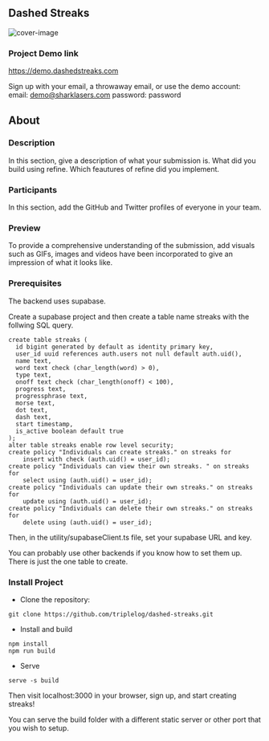 
## Dashed Streaks

![cover-image](https://demo.dashedstreaks.com/cover.jpg)

### Project Demo link

https://demo.dashedstreaks.com

Sign up with your email, a throwaway email, or use the demo account:
email: demo@sharklasers.com
password: password

## About

### Description
In this section, give a description of what your submission is. What did you build using refine. Which feautures of refine did you implement.

### Participants

In this section, add the GitHub and Twitter profiles of everyone in your team.

### Preview
To provide a comprehensive understanding of the submission, add visuals such as GIFs, images and videos have been incorporated to give an impression of what it looks like.



### Prerequisites

The backend uses supabase.

Create a supabase project and then create a table name streaks with the follwing SQL query.
```
create table streaks (
  id bigint generated by default as identity primary key,
  user_id uuid references auth.users not null default auth.uid(),
  name text,
  word text check (char_length(word) > 0),
  type text,
  onoff text check (char_length(onoff) < 100),
  progress text,
  progressphrase text,
  morse text,
  dot text,
  dash text,
  start timestamp,
  is_active boolean default true
);
alter table streaks enable row level security;
create policy "Individuals can create streaks." on streaks for
    insert with check (auth.uid() = user_id);
create policy "Individuals can view their own streaks. " on streaks for
    select using (auth.uid() = user_id);
create policy "Individuals can update their own streaks." on streaks for
    update using (auth.uid() = user_id);
create policy "Individuals can delete their own streaks." on streaks for
    delete using (auth.uid() = user_id);
```

Then, in the utility/supabaseClient.ts file, set your supabase URL and key.

You can probably use other backends if you know how to set them up. There is just the one table to create.


### Install Project

- Clone the repository:
```
git clone https://github.com/triplelog/dashed-streaks.git
```

- Install and build
```
npm install
npm run build
```

- Serve
```
serve -s build
```

Then visit localhost:3000 in your browser, sign up, and start creating streaks!

You can serve the build folder with a different static server or other port that you wish to setup.
